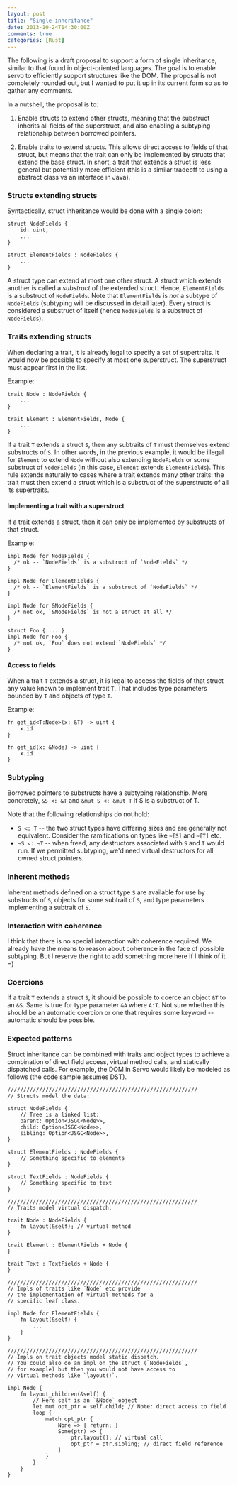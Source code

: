 ```yaml
---
layout: post
title: "Single inheritance"
date: 2013-10-24T14:30:00Z
comments: true
categories: [Rust]
---
```

The following is a draft proposal to support a form of single
inheritance, similar to that found in object-oriented languages. The
goal is to enable servo to efficiently support structures like the
DOM. The proposal is not completely rounded out, but I wanted to put
it up in its current form so as to gather any comments.

In a nutshell, the proposal is to:

1. Enable structs to extend other structs, meaning that the substruct
   inherits all fields of the superstruct, and also enabling a
   subtyping relationship between borrowed pointers.

2. Enable traits to extend structs. This allows direct access to
   fields of that struct, but means that the trait can only be
   implemented by structs that extend the base struct. In short, a
   trait that extends a struct is less general but potentially more
   efficient (this is a similar tradeoff to using a abstract class vs
   an interface in Java).
   
<!-- more -->

### Structs extending structs

Syntactically, struct inheritance would be done with a single colon:

```
struct NodeFields {
    id: uint,
    ...
}

struct ElementFields : NodeFields {
    ...
}
```

A struct type can extend at most one other struct. A struct which
extends another is called a *substruct* of the extended struct. Hence,
`ElementFields` is a substruct of `NodeFields`. Note that `ElementFields` is *not* a
subtype of `NodeFields` (subtyping will be discussed in detail later).
Every struct is considered a substruct of itself (hence `NodeFields` is a
substruct of `NodeFields`).

### Traits extending structs

When declaring a trait, it is already legal to specify a set of
supertraits. It would now be possible to specify at most one
superstruct. The superstruct must appear first in the list.

Example:

    trait Node : NodeFields {
        ...
    }
    
    trait Element : ElementFields, Node {
        ...
    }

If a trait `T` extends a struct `S`, then any subtraits of `T` must
themselves extend substructs of `S`. In other words, in the previous
example, it would be illegal for `Element` to extend `Node` without
also extending `NodeFields` or some substruct of `NodeFields` (in this case,
`Element` extends `ElementFields`). This rule extends naturally to cases
where a trait extends many other traits: the trait must then extend a
struct which is a substruct of the superstructs of all its
supertraits.

#### Implementing a trait with a superstruct

If a trait extends a struct, then it can only be implemented by
substructs of that struct.

Example:

    impl Node for NodeFields {
      /* ok -- `NodeFields` is a substruct of `NodeFields` */
    }
    
    impl Node for ElementFields {
      /* ok -- `ElementFields` is a substruct of `NodeFields` */
    }
    
    impl Node for &NodeFields {
      /* not ok, `&NodeFields` is not a struct at all */
    }
    
    struct Foo { ... }
    impl Node for Foo {
      /* not ok, `Foo` does not extend `NodeFields` */
    }

#### Access to fields

When a trait `T` extends a struct, it is legal to access the fields of
that struct any value known to implement trait `T`. That includes type
parameters bounded by `T` and objects of type `T`.

Example:

    fn get_id<T:Node>(x: &T) -> uint {
        x.id
    }
    
    fn get_id(x: &Node) -> uint {
        x.id
    }

### Subtyping

Borrowed pointers to substructs have a subtyping relationship. More
concretely, `&S <: &T` and `&mut S <: &mut T` if S is a substruct of
T.

Note that the following relationships do not hold:

- `S <: T` -- the two struct types have differing sizes and are generally not
  equivalent. Consider the ramifications on types like `~[S]` and `~[T]` etc.
- `~S <: ~T` -- when freed, any destructors associated with `S` and
  `T` would run. If we permitted subtyping, we'd need virtual
  destructors for all owned struct pointers.
  
### Inherent methods

Inherent methods defined on a struct type `S` are available for use by
substructs of `S`, objects for some subtrait of `S`, and type
parameters implementing a subtrait of `S`.

### Interaction with coherence

I think that there is no special interaction with coherence required.
We already have the means to reason about coherence in the face of
possible subtyping. But I reserve the right to add something more here
if I think of it. =)

### Coercions

If a trait `T` extends a struct `S`, it should be possible to coerce
an object `&T` to an `&S`. Same is true for type parameter `&A` where
`A:T`. Not sure whether this should be an automatic coercion or one
that requires some keyword -- automatic should be possible.

### Expected patterns

Struct inheritance can be combined with traits and object types to
achieve a combination of direct field access, virtual method calls,
and statically dispatched calls. For example, the DOM in Servo would
likely be modeled as follows (the code sample assumes DST).

    ////////////////////////////////////////////////////////////
    // Structs model the data:
    
    struct NodeFields {
        // Tree is a linked list:
        parent: Option<JSGC<Node>>,
        child: Option<JSGC<Node>>,
        sibling: Option<JSGC<Node>>,
    }
    
    struct ElementFields : NodeFields {
        // Something specific to elements
    }
    
    struct TextFields : NodeFields {
        // Something specific to text
    }
    
    ////////////////////////////////////////////////////////////
    // Traits model virtual dispatch:
    
    trait Node : NodeFields {
        fn layout(&self); // virtual method
    }
    
    trait Element : ElementFields + Node {
    }
    
    trait Text : TextFields + Node {
    }
    
    ////////////////////////////////////////////////////////////
    // Impls of traits like `Node` etc provide
    // the implementation of virtual methods for a
    // specific leaf class.
    
    impl Node for ElementFields {
        fn layout(&self) {
            ...
        }
    }
    
    ////////////////////////////////////////////////////////////
    // Impls on trait objects model static dispatch.
    // You could also do an impl on the struct (`NodeFields`,
    // for example) but then you would not have access to
    // virtual methods like `layout()`.
    
    impl Node {
        fn layout_children(&self) {
            // Here self is an `&Node` object
            let mut opt_ptr = self.child; // Note: direct access to field
            loop {
                match opt_ptr {
                    None => { return; }
                    Some(ptr) => {
                        ptr.layout(); // virtual call
                        opt_ptr = ptr.sibling; // direct field reference
                    }
                }
            }
        }
    }

